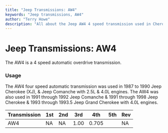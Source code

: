 ```yaml
---
title: "Jeep Transmissions: AW4"
keywords: "Jeep transmissions, AW4"
author: "Terry Howe"
description: "All about the Jeep AW4 4 speed transmission used in Cherokees, Comanches, and Grand Cherokees."
---
```

# Jeep Transmissions: AW4

The AW4 is a 4 speed automatic overdrive transmission.

### Usage

The AW4 four speed automatic transmission was used in 1987 to 1990 Jeep Cherokee (XJ), & Jeep Comanche with 2.5L & 4.0L engines. The AW4 was also used in 1991 through 1992 Jeep Comanche & 1991 through 1998 Jeep Cherokee & 1993 through 1993.5 Jeep Grand Cherokee with 4.0L engines.

| Transmission | 1st | 2nd | 3rd  | 4th   | 5th | Rev |
|--------------|-----|-----|------|-------|-----|-----|
| AW4          | NA  | NA  | 1.00 | 0.705 |     | NA  |